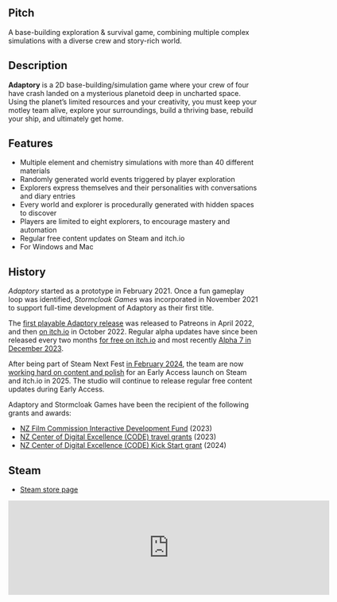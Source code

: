 ## Pitch

A base-building exploration & survival game, combining multiple complex simulations with a diverse crew and story-rich world.

## Description

**Adaptory** is a 2D base-building/simulation game where your crew of four have crash landed on a mysterious planetoid deep in uncharted space. Using the planet’s limited resources and your creativity, you must keep your motley team alive, explore your surroundings, build a thriving base, rebuild your ship, and ultimately get home.

## <a name="features"></a>Features

- Multiple element and chemistry simulations with more than 40 different materials
- Randomly generated world events triggered by player exploration
- Explorers express themselves and their personalities with conversations and diary entries
- Every world and explorer is procedurally generated with hidden spaces to discover
- Players are limited to eight explorers, to encourage mastery and automation
- Regular free content updates on Steam and itch.io
- For Windows and Mac

## <a name="history"></a>History

_Adaptory_ started as a prototype in February 2021.
Once a fun gameplay loop was identified,
_Stormcloak Games_ was incorporated in November 2021 to support full-time development of
Adaptory as their first title.

The [first playable Adaptory release](https://stormcloak.games/2022/04/30/first-playable-release)
was released to Patreons in April 2022, and then
[on itch.io](https://stormcloak.games/2022/10/30/download-alpha-1) in October 2022.
Regular alpha updates have since been released
every two months [for free on itch.io](https://soundasleepful.itch.io/adaptory)
and most recently [Alpha 7 in December 2023](https://stormcloak.games/2023/12/21/alpha-7).

After being part of Steam Next Fest [in February 2024](https://stormcloak.games/2024/01/28/steam-next-fest),
the team are now [working hard on content and polish](https://stormcloak.games/2024/02/14/next-fest-whats-next) for
an Early Access launch on Steam and itch.io in 2025.
The studio will continue to release regular free content updates during Early Access.

Adaptory and Stormcloak Games have been the recipient of the following grants and awards:

* [NZ Film Commission Interactive Development Fund](https://www.nzfilm.co.nz/news/interactive-development-fund-annoucement-0) (2023)
* [NZ Center of Digital Excellence (CODE) travel grants](https://www.nz-code.nz/) (2023)
* [NZ Center of Digital Excellence (CODE) Kick Start grant](https://www.nz-code.nz/post/code-s-inaugural-national-funding-round-supports-game-developers-with-1m-in-grants) (2024)

## <a name="steam"></a>Steam

* [Steam store page](https://store.steampowered.com/app/2201620/Adaptory/)

<iframe src="https://store.steampowered.com/widget/2201620/" frameborder="0" width="646" height="190"></iframe>
